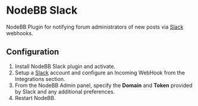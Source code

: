 # NodeBB Slack

NodeBB Plugin for notifying forum administrators of new posts via [Slack](http://slack.com) webhooks.

## Configuration

1. Install NodeBB Slack plugin and activate.
2. Setup a [Slack](http://slack.com) account and configure an Incoming WebHook from the Integrations section.
3. From the NodeBB Admin panel, specify the **Domain** and **Token** provided by Slack and any additional preferences.
4. Restart NodeBB.